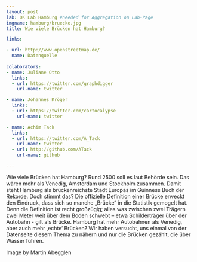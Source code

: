 ```yaml
---
layout: post
lab: OK Lab Hamburg #needed for Aggregation on Lab-Page
imgname: hamburg/bruecke.jpg
title: Wie viele Brücken hat Hamburg?

links:

- url: http://www.openstreetmap.de/
  name: Datenquelle
  
colaborators:
- name: Juliane Otto
  links:
  - url: https://twitter.com/graphdigger
    url-name: twitter

- name: Johannes Kröger
  links:
  - url: https://twitter.com/cartocalypse
    url-name: twitter

- name: Achim Tack
  links:
  - url: https://twitter.com/A_Tack
    url-name: twitter
  - url: http://github.com/ATack
    url-name: github

---
```


Wie viele Brücken hat Hamburg? Rund 2500 soll es laut Behörde sein. Das wären mehr als Venedig, Amsterdam und Stockholm zusammen. Damit steht Hamburg als brückenreichste Stadt Europas im Guinness Buch der Rekorde. Doch stimmt das?
Die offizielle Definition einer Brücke erweckt den Eindruck, dass sich so manche „Brücke“ in die Statistik gemogelt hat. Denn die Definition ist recht großzügig;  alles was zwischen zwei Trägern zwei Meter weit über dem Boden schwebt – etwa Schilderträger über der Autobahn  - gilt als Brücke.  Hamburg hat mehr Autobahnen als Venedig, aber auch mehr ‚echte‘ Brücken?
Wir haben versucht, uns einmal von der Datenseite diesem Thema zu nähern und nur die Brücken gezählt, die über Wasser führen.

Image by Martin Abegglen
